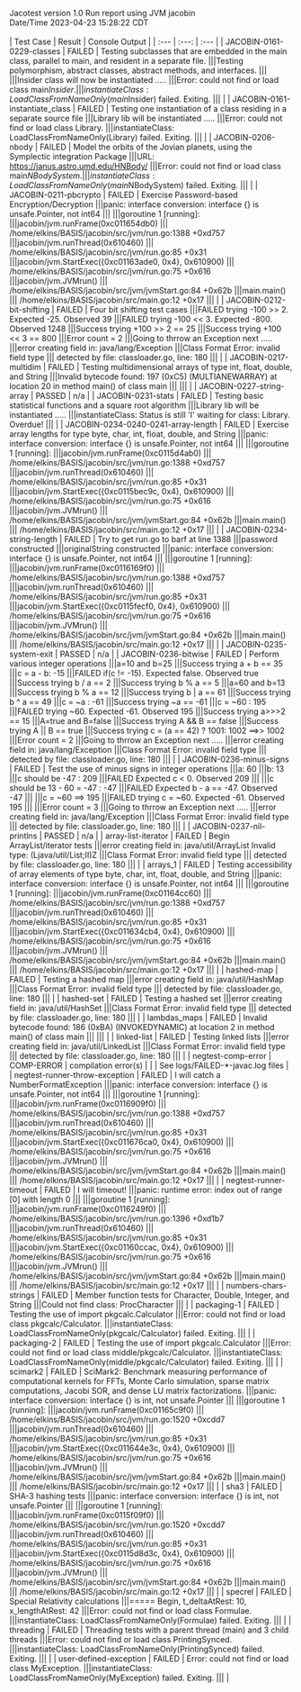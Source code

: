 Jacotest version 1.0
Run report using JVM jacobin
<br>Date/Time 2023-04-23 15:28:22 CDT
<br>
<br>
| Test Case | Result | Console Output |
| :--- | :---: | :--- |
| JACOBIN-0161-0229-classes | FAILED | Testing subclasses that are embedded in the main class, parallel to main, and resident in a separate file.
|||Testing polymorphism, abstract classes, abstract methods, and interfaces.
|||
|||Insider class will now be instantiated .....
|||Error: could not find or load class main$Insider.
|||instantiateClass: LoadClassFromNameOnly(main$Insider) failed. Exiting.
||| |
| JACOBIN-0161-instantiate_class | FAILED | Testing one instantiation of a class residing in a separate source file
|||Library lib will be instantiated .....
|||Error: could not find or load class Library.
|||instantiateClass: LoadClassFromNameOnly(Library) failed. Exiting.
||| |
| JACOBIN-0206-nbody | FAILED | Model the orbits of the Jovian planets, using the Symplectic integration Package
|||URL: https://janus.astro.umd.edu/HNBody/
|||Error: could not find or load class main$NBodySystem.
|||instantiateClass: LoadClassFromNameOnly(main$NBodySystem) failed. Exiting.
||| |
| JACOBIN-0211-pbcrypto | FAILED | Exercise Password-based Encryption/Decryption
|||panic: interface conversion: interface {} is unsafe.Pointer, not int64
|||
|||goroutine 1 [running]:
|||jacobin/jvm.runFrame(0xc011654db0)
|||	/home/elkins/BASIS/jacobin/src/jvm/run.go:1388 +0xd757
|||jacobin/jvm.runThread(0x610460)
|||	/home/elkins/BASIS/jacobin/src/jvm/run.go:85 +0x31
|||jacobin/jvm.StartExec({0xc01163ade0, 0x4}, 0x610900)
|||	/home/elkins/BASIS/jacobin/src/jvm/run.go:75 +0x616
|||jacobin/jvm.JVMrun()
|||	/home/elkins/BASIS/jacobin/src/jvm/jvmStart.go:84 +0x62b
|||main.main()
|||	/home/elkins/BASIS/jacobin/src/main.go:12 +0x17
||| |
| JACOBIN-0212-bit-shifting | FAILED | Four bit shifting test cases
|||FAILED trying -100 >> 2. Expected -25. Observed 39
|||FAILED trying -100 << 3. Expected -800. Observed 1248
|||Success trying +100 >> 2 == 25
|||Success trying +100 << 3 == 800
|||Error count = 2
|||Going to thrrow an Exception next .....
|||error creating field in: java/lang/Exception
|||Class Format Error: invalid field type
|||  detected by file: classloader.go, line: 180
||| |
| JACOBIN-0217-multidim | FAILED | Testing multidimensional arrays of type int, float, double, and String
|||Invalid bytecode found: 197 (0xC5) (MULTIANEWARRAY) at location 20 in method main() of class main
|||
||| |
| JACOBIN-0227-string-array | PASSED | n/a |
| JACOBIN-0231-stats | FAILED | Testing basic statistical functions and a square root algorithm
|||Library lib will be instantiated .....
|||instantiateClass: Status is still 'I' waiting for class: Library. Overdue!
||| |
| JACOBIN-0234-0240-0241-array-length | FAILED | Exercise array lengths for type byte, char, int, float, double, and String
|||panic: interface conversion: interface {} is unsafe.Pointer, not int64
|||
|||goroutine 1 [running]:
|||jacobin/jvm.runFrame(0xc0115d4ab0)
|||	/home/elkins/BASIS/jacobin/src/jvm/run.go:1388 +0xd757
|||jacobin/jvm.runThread(0x610460)
|||	/home/elkins/BASIS/jacobin/src/jvm/run.go:85 +0x31
|||jacobin/jvm.StartExec({0xc0115bec9c, 0x4}, 0x610900)
|||	/home/elkins/BASIS/jacobin/src/jvm/run.go:75 +0x616
|||jacobin/jvm.JVMrun()
|||	/home/elkins/BASIS/jacobin/src/jvm/jvmStart.go:84 +0x62b
|||main.main()
|||	/home/elkins/BASIS/jacobin/src/main.go:12 +0x17
||| |
| JACOBIN-0234-string-length | FAILED | Try to get run.go to barf at line 1388
|||password constructed
|||originalString constructed
|||panic: interface conversion: interface {} is unsafe.Pointer, not int64
|||
|||goroutine 1 [running]:
|||jacobin/jvm.runFrame(0xc0116169f0)
|||	/home/elkins/BASIS/jacobin/src/jvm/run.go:1388 +0xd757
|||jacobin/jvm.runThread(0x610460)
|||	/home/elkins/BASIS/jacobin/src/jvm/run.go:85 +0x31
|||jacobin/jvm.StartExec({0xc0115fecf0, 0x4}, 0x610900)
|||	/home/elkins/BASIS/jacobin/src/jvm/run.go:75 +0x616
|||jacobin/jvm.JVMrun()
|||	/home/elkins/BASIS/jacobin/src/jvm/jvmStart.go:84 +0x62b
|||main.main()
|||	/home/elkins/BASIS/jacobin/src/main.go:12 +0x17
||| |
| JACOBIN-0235-system-exit | PASSED | n/a |
| JACOBIN-0236-bitwise | FAILED | Perform various integer operations
|||a=10 and b=25
|||Success trying a + b == 35
|||c = a - b: -15
|||FAILED if(c != -15). Expected false. Observed true
|||Success trying b / a == 2
|||Success trying b % a == 5
|||a=60 and b=13
|||Success trying b % a == 12
|||Success trying b | a == 61
|||Success trying b ^ a == 49
|||c = ~a : -61
|||Success trying ~a == -61
|||c = ~60 : 195
|||FAILED trying ~60. Expected -61. Observed 195
|||Success trying a>>>2 == 15
|||A=true and B=false
|||Success trying A && B == false
|||Success trying A || B == true
|||Success trying c = (a == 42) ? 1001: 1002 ==>> 1002
|||Error count = 2
|||Going to thrrow an Exception next .....
|||error creating field in: java/lang/Exception
|||Class Format Error: invalid field type
|||  detected by file: classloader.go, line: 180
||| |
| JACOBIN-0236-minus-signs | FAILED | Test the use of minus signs in integer operations
|||a: 60
|||b: 13
|||c should be -47 : 209
|||FAILED Expected c < 0. Observed 209
|||
|||c should be 13 - 60 = -47 : -47
|||FAILED Expected b - a == -47. Observed -47
|||
|||c = ~60 ==> 195
|||FAILED trying c = ~60. Expected -61. Observed 195
|||
|||Error count = 3
|||Going to thrrow an Exception next .....
|||error creating field in: java/lang/Exception
|||Class Format Error: invalid field type
|||  detected by file: classloader.go, line: 180
||| |
| JACOBIN-0237-nil-printlns | PASSED | n/a |
| array-list-iterator | FAILED | Begin ArrayList/iterator tests
|||error creating field in: java/util/ArrayList Invalid type: (Ljava/util/List;II)Z
|||Class Format Error: invalid field type
|||  detected by file: classloader.go, line: 180
||| |
| arrays_1 | FAILED | Testing accessibility of array elements of type byte, char, int, float, double, and String
|||panic: interface conversion: interface {} is unsafe.Pointer, not int64
|||
|||goroutine 1 [running]:
|||jacobin/jvm.runFrame(0xc01164cc60)
|||	/home/elkins/BASIS/jacobin/src/jvm/run.go:1388 +0xd757
|||jacobin/jvm.runThread(0x610460)
|||	/home/elkins/BASIS/jacobin/src/jvm/run.go:85 +0x31
|||jacobin/jvm.StartExec({0xc011634cb4, 0x4}, 0x610900)
|||	/home/elkins/BASIS/jacobin/src/jvm/run.go:75 +0x616
|||jacobin/jvm.JVMrun()
|||	/home/elkins/BASIS/jacobin/src/jvm/jvmStart.go:84 +0x62b
|||main.main()
|||	/home/elkins/BASIS/jacobin/src/main.go:12 +0x17
||| |
| hashed-map | FAILED | Testing a hashed map
|||error creating field in: java/util/HashMap
|||Class Format Error: invalid field type
|||  detected by file: classloader.go, line: 180
||| |
| hashed-set | FAILED | Testing a hashed set
|||error creating field in: java/util/HashSet
|||Class Format Error: invalid field type
|||  detected by file: classloader.go, line: 180
||| |
| lambdas_maps | FAILED | Invalid bytecode found: 186 (0xBA) (INVOKEDYNAMIC) at location 2 in method main() of class main
|||
||| |
| linked-list | FAILED | Testing linked lists
|||error creating field in: java/util/LinkedList
|||Class Format Error: invalid field type
|||  detected by file: classloader.go, line: 180
||| |
| negtest-comp-error | COMP-ERROR | compilation error(s)
 | | | See logs/FAILED-*-javac.log files |
| negtest-runner-throw-exception | FAILED | I will catch a NumberFormatException
|||panic: interface conversion: interface {} is unsafe.Pointer, not int64
|||
|||goroutine 1 [running]:
|||jacobin/jvm.runFrame(0xc0116909f0)
|||	/home/elkins/BASIS/jacobin/src/jvm/run.go:1388 +0xd757
|||jacobin/jvm.runThread(0x610460)
|||	/home/elkins/BASIS/jacobin/src/jvm/run.go:85 +0x31
|||jacobin/jvm.StartExec({0xc011676ca0, 0x4}, 0x610900)
|||	/home/elkins/BASIS/jacobin/src/jvm/run.go:75 +0x616
|||jacobin/jvm.JVMrun()
|||	/home/elkins/BASIS/jacobin/src/jvm/jvmStart.go:84 +0x62b
|||main.main()
|||	/home/elkins/BASIS/jacobin/src/main.go:12 +0x17
||| |
| negtest-runner-timeout | FAILED | I will timeout!
|||panic: runtime error: index out of range [0] with length 0
|||
|||goroutine 1 [running]:
|||jacobin/jvm.runFrame(0xc0116249f0)
|||	/home/elkins/BASIS/jacobin/src/jvm/run.go:1396 +0xd1b7
|||jacobin/jvm.runThread(0x610460)
|||	/home/elkins/BASIS/jacobin/src/jvm/run.go:85 +0x31
|||jacobin/jvm.StartExec({0xc01160ccac, 0x4}, 0x610900)
|||	/home/elkins/BASIS/jacobin/src/jvm/run.go:75 +0x616
|||jacobin/jvm.JVMrun()
|||	/home/elkins/BASIS/jacobin/src/jvm/jvmStart.go:84 +0x62b
|||main.main()
|||	/home/elkins/BASIS/jacobin/src/main.go:12 +0x17
||| |
| numbers-chars-strings | FAILED | Member function tests for Character, Double, Integer, and String
|||Could not find class: ProcCharacter
||| |
| packaging-1 | FAILED | Testing the use of import pkgcalc.Calculator
|||Error: could not find or load class pkgcalc/Calculator.
|||instantiateClass: LoadClassFromNameOnly(pkgcalc/Calculator) failed. Exiting.
||| |
| packaging-2 | FAILED | Testing the use of import pkgcalc.Calculator
|||Error: could not find or load class middle/pkgcalc/Calculator.
|||instantiateClass: LoadClassFromNameOnly(middle/pkgcalc/Calculator) failed. Exiting.
||| |
| scimark2 | FAILED | SciMark2: Benchmark measuring performance	of computational kernels for FFTs, Monte Carlo simulation, sparse matrix computations, Jacobi SOR, and dense LU matrix factorizations.
|||panic: interface conversion: interface {} is int, not unsafe.Pointer
|||
|||goroutine 1 [running]:
|||jacobin/jvm.runFrame(0xc01165c9f0)
|||	/home/elkins/BASIS/jacobin/src/jvm/run.go:1520 +0xcdd7
|||jacobin/jvm.runThread(0x610460)
|||	/home/elkins/BASIS/jacobin/src/jvm/run.go:85 +0x31
|||jacobin/jvm.StartExec({0xc011644e3c, 0x4}, 0x610900)
|||	/home/elkins/BASIS/jacobin/src/jvm/run.go:75 +0x616
|||jacobin/jvm.JVMrun()
|||	/home/elkins/BASIS/jacobin/src/jvm/jvmStart.go:84 +0x62b
|||main.main()
|||	/home/elkins/BASIS/jacobin/src/main.go:12 +0x17
||| |
| sha3 | FAILED | SHA-3 hashing tests
|||panic: interface conversion: interface {} is int, not unsafe.Pointer
|||
|||goroutine 1 [running]:
|||jacobin/jvm.runFrame(0xc0115f09f0)
|||	/home/elkins/BASIS/jacobin/src/jvm/run.go:1520 +0xcdd7
|||jacobin/jvm.runThread(0x610460)
|||	/home/elkins/BASIS/jacobin/src/jvm/run.go:85 +0x31
|||jacobin/jvm.StartExec({0xc0115d8d3c, 0x4}, 0x610900)
|||	/home/elkins/BASIS/jacobin/src/jvm/run.go:75 +0x616
|||jacobin/jvm.JVMrun()
|||	/home/elkins/BASIS/jacobin/src/jvm/jvmStart.go:84 +0x62b
|||main.main()
|||	/home/elkins/BASIS/jacobin/src/main.go:12 +0x17
||| |
| specrel | FAILED | Special Relativity calculations
|||===== Begin, t_deltaAtRest: 10, x_lengthAtRest: 42
|||Error: could not find or load class Formulae.
|||instantiateClass: LoadClassFromNameOnly(Formulae) failed. Exiting.
||| |
| threading | FAILED | Threading tests with a parent thread (main) and 3 child threads
|||Error: could not find or load class PrintingSynced.
|||instantiateClass: LoadClassFromNameOnly(PrintingSynced) failed. Exiting.
||| |
| user-defined-exception | FAILED | Error: could not find or load class MyException.
|||instantiateClass: LoadClassFromNameOnly(MyException) failed. Exiting.
||| |
